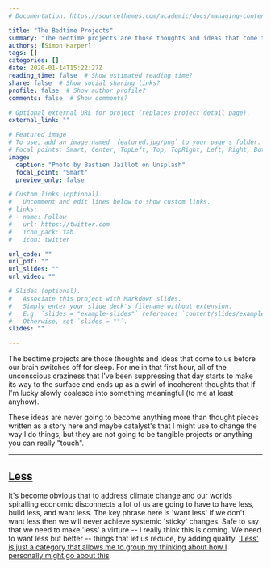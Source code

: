 ```yaml
---
# Documentation: https://sourcethemes.com/academic/docs/managing-content/

title: "The Bedtime Projects"
summary: "The bedtime projects are those thoughts and ideas that come to us before our brain switches off for sleep."
authors: [Simon Harper]
tags: []
categories: []
date: 2020-01-14T15:22:27Z
reading_time: false  # Show estimated reading time?
share: false  # Show social sharing links?
profile: false  # Show author profile?
comments: false  # Show comments?

# Optional external URL for project (replaces project detail page).
external_link: ""

# Featured image
# To use, add an image named `featured.jpg/png` to your page's folder.
# Focal points: Smart, Center, TopLeft, Top, TopRight, Left, Right, BottomLeft, Bottom, BottomRight.
image:
  caption: "Photo by Bastien Jaillot on Unsplash"
  focal_point: "Smart"
  preview_only: false

# Custom links (optional).
#   Uncomment and edit lines below to show custom links.
# links:
# - name: Follow
#   url: https://twitter.com
#   icon_pack: fab
#   icon: twitter

url_code: ""
url_pdf: ""
url_slides: ""
url_video: ""

# Slides (optional).
#   Associate this project with Markdown slides.
#   Simply enter your slide deck's filename without extension.
#   E.g. `slides = "example-slides"` references `content/slides/example-slides.md`.
#   Otherwise, set `slides = ""`.
slides: ""

---
```


The bedtime projects are those thoughts and ideas that come to us before our brain switches off for sleep. For me in that first hour, all of the unconscious craziness that I've been suppressing that day starts to make its way to the surface and ends up as a swirl of incoherent thoughts that if I'm lucky slowly coalesce into something meaningful (to me at least anyhow).

These ideas are never going to become anything more than thought pieces written as a story here and maybe catalyst's that I might use to change the way I do things, but they are not going to be tangible projects or anything you can really "touch".

---

## <a href="/categories/less" title="Less Projects">Less</a> 

It's become obvious that to address climate change and our worlds spiralling economic disconnects a lot of us are going to have to have less, build less, and want less. The key phrase here is 'want less' if we don't want less then we will never achieve systemic 'sticky' changes. Safe to say that we need to make 'less' a virture -- I really think this is coming. We need to want less but better -- things that let us reduce, by adding quality. <a href="/categories/less" title="Less Projects">'Less' is just a category that allows me to group my thinking about how I personally might go about this</a>.

